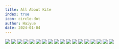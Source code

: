 ```yaml
---
title: All About Kite
index: true
icon: circle-dot
author: Haiyue
date: 2024-01-04
---
```


![](/data/english/reading/K-AllAboutKite/001.jpg)
![](/data/english/reading/K-AllAboutKite/002.jpg)
![](/data/english/reading/K-AllAboutKite/003.jpg)
![](/data/english/reading/K-AllAboutKite/004.jpg)
![](/data/english/reading/K-AllAboutKite/005.jpg)
![](/data/english/reading/K-AllAboutKite/006.jpg)
![](/data/english/reading/K-AllAboutKite/007.jpg)
![](/data/english/reading/K-AllAboutKite/008.jpg)
![](/data/english/reading/K-AllAboutKite/009.jpg)
![](/data/english/reading/K-AllAboutKite/010.jpg)
![](/data/english/reading/K-AllAboutKite/011.jpg)
![](/data/english/reading/K-AllAboutKite/012.jpg)
![](/data/english/reading/K-AllAboutKite/013.jpg)
![](/data/english/reading/K-AllAboutKite/014.jpg)
![](/data/english/reading/K-AllAboutKite/015.jpg)
![](/data/english/reading/K-AllAboutKite/016.jpg)
![](/data/english/reading/K-AllAboutKite/017.jpg)
![](/data/english/reading/K-AllAboutKite/018.jpg)